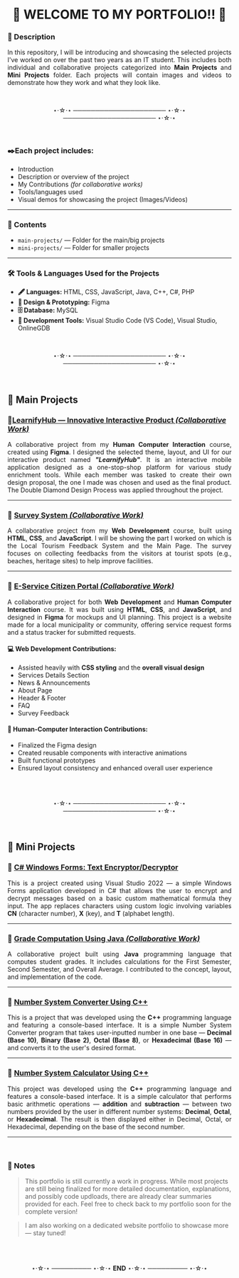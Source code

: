 <h1 align="center"><b>🌟 WELCOME TO MY PORTFOLIO!! 🌟</b></h1>

### 📄 Description

<p align="justify">In this repository, I will be introducing and showcasing the selected projects I've worked on over the past two years as an IT student. This includes both individual and collaborative projects categorized into <b>Main Projects</b> and <b>Mini Projects</b> folder. Each projects will contain images and videos to demonstrate how they work and what they look like.</p>

<br>
<p align="center">⋆⋅☆⋅⋆ ───────────────────── ⋆⋅☆⋅⋆ ───────────────────── ⋆⋅☆⋅⋆</p>
<br>

### ✒️Each project includes:
- Introduction
- Description or overview of the project
- My Contributions *(for collaborative works)*
- Tools/languages used  
- Visual demos for showcasing the project (Images/Videos)

---

### 📁 Contents
- `main-projects/` — Folder for the main/big  projects  
- `mini-projects/` — Folder for smaller projects 

---

### 🛠 Tools & Languages Used for the Projects
- **🖋️ Languages:** HTML, CSS, JavaScript, Java, C++, C#, PHP
- **🎨 Design & Prototyping:** Figma
- **🗄️ Database:** MySQL
- **🧰 Development Tools:** Visual Studio Code (VS Code), Visual Studio, OnlineGDB

<br>
<p align="center">⋆⋅☆⋅⋆ ───────────────────── ⋆⋅☆⋅⋆ ───────────────────── ⋆⋅☆⋅⋆</p>
<br>


## 🚀 Main Projects

### 📍[**LearnifyHub — Innovative Interactive Product** *(Collaborative Work)*](https://github.com/mine1y0u/My-Portfolio/tree/main/main-projects/1.%20LearnifyHub)

<p align="justify">A collaborative project from my <b>Human Computer Interaction</b> course, created using <b>Figma</b>. I designed the selected theme, layout, and UI for our interactive product named <b><i>"LearnifyHub"</i></b>. It is an interactive mobile application designed as a one-stop-shop platform for various study enrichment tools. While each member was tasked to create their own design proposal, the one I made was chosen and used as the final product. The Double Diamond Design Process was applied throughout the project.</p>

---

### 📍 [**Survey System** *(Collaborative Work)*](https://github.com/mine1y0u/My-Portfolio/tree/main/main-projects/2.%20Survey%20System)

<p align="justify">A collaborative project from my <b>Web Development</b> course, built using <b>HTML</b>, <b>CSS</b>, and <b>JavaScript</b>. I will be showing the part I worked on which is the Local Tourism Feedback System and the Main Page. The survey focuses on collecting feedbacks from the visitors at tourist spots (e.g., beaches, heritage sites) to help improve facilities.</p>

---

### 📍 [**E-Service Citizen Portal** *(Collaborative Work)*](https://github.com/mine1y0u/My-Portfolio/tree/main/main-projects/3.%20E-Service%20Citizen%20Portal)

<p align="justify">A collaborative project for both <b>Web Development</b> and <b>Human Computer Interaction</b> course. It was built using <b>HTML</b>, <b>CSS</b>, and <b>JavaScript</b>, and designed in <b>Figma</b> for mockups and UI planning. This project is a website made for a local municipality or community, offering service request forms and a status tracker for submitted requests.</p>

#### 💻 Web Development Contributions:
- Assisted heavily with **CSS styling** and the **overall visual design**
- Services Details Section  
- News & Announcements  
- About Page
- Header & Footer 
- FAQ
- Survey Feedback  

#### 🧠 Human-Computer Interaction Contributions:
- Finalized the Figma design  
- Created reusable components with interactive animations
- Built functional prototypes  
- Ensured layout consistency and enhanced overall user experience


<br><br>
<p align="center">⋆⋅☆⋅⋆ ───────────────────── ⋆⋅☆⋅⋆ ───────────────────── ⋆⋅☆⋅⋆</p>
<br>

## 🧩 Mini Projects

### 📍 [**C# Windows Forms: Text Encryptor/Decryptor**](https://github.com/mine1y0u/My-Portfolio/tree/main/mini-projects/1.%20Text%20Encryptor%20%26%20Decryptor)


<p align="justify">This is a project created using Visual Studio 2022 — a simple Windows Forms application developed in C# that allows the user to encrypt and decrypt messages based on a basic custom mathematical formula they input. The app replaces characters using custom logic involving variables <b>CN</b> (character number), <b>X</b> (key), and <b>T</b> (alphabet length). </p>

---

### 📍 [**Grade Computation Using Java** *(Collaborative Work)*](https://github.com/mine1y0u/My-Portfolio/tree/main/mini-projects/2.%20Grade%20Computation)

<p align="justify">A collaborative project built using <b>Java</b> programming language that computes student grades. It includes calculations for the First Semester, Second Semester, and Overall Average. I contributed to the concept, layout, and implementation of the code.</p>

---

### 📍 [**Number System Converter Using C++**](https://github.com/mine1y0u/My-Portfolio/tree/main/mini-projects/3.%20Number%20System%20Converter)

<p align="justify">This is a project that was developed using the <b>C++</b> programming language and featuring a console-based interface. It is a simple Number System Converter program that takes user-inputted number in one base — <b>Decimal (Base 10)</b>, <b>Binary (Base 2)</b>, <b>Octal (Base 8)</b>, or <b>Hexadecimal (Base 16)</b> — and converts it to the user's desired format.</p>

---

### 📍 [**Number System Calculator Using C++**](https://github.com/mine1y0u/My-Portfolio/tree/main/mini-projects/4.%20Number%20System%20Calculator)

 <p align="justify"> This project was developed using the <b>C++</b> programming language and features a console-based interface. It is a simple calculator that performs basic arithmetic operations — <b>addition</b> and <b>subtraction</b> — between two numbers provided by the user in different number systems: <b>Decimal</b>, <b>Octal</b>, or <b>Hexadecimal</b>. The result is then displayed either in Decimal, Octal, or Hexadecimal, depending on the base of the second number.</p> 

 ---
<br>

### 📌 Notes
> This portfolio is still currently a work in progress. While most projects are still  being finalized for more detailed documentation, explanations, and possibly code updloads, there are already clear summaries provided for each. Feel free to check back to my portfolio soon for the complete version! 

> I am also working on a dedicated website portfolio to showcase more — stay tuned!


<br><br>
<p align="center">⋆⋅☆⋅⋆ ───────── ⋆⋅☆⋅⋆ <b>END</b> ⋆⋅☆⋅⋆ ───────── ⋆⋅☆⋅⋆</p>
<br>
